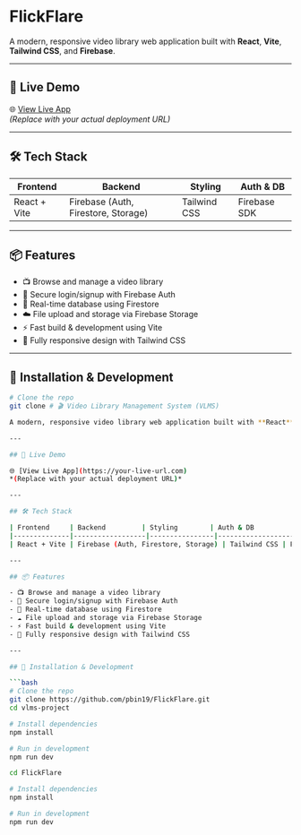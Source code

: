 # FlickFlare

A modern, responsive video library web application built with **React**, **Vite**, **Tailwind CSS**, and **Firebase**.

---

## 🚀 Live Demo

🌐 [View Live App](https://your-live-url.com)  
*(Replace with your actual deployment URL)*

---

## 🛠️ Tech Stack

| Frontend     | Backend         | Styling        | Auth & DB         |
|--------------|------------------|----------------|--------------------|
| React + Vite | Firebase (Auth, Firestore, Storage) | Tailwind CSS | Firebase SDK       |

---

## 📦 Features

- 📺 Browse and manage a video library
- 🔐 Secure login/signup with Firebase Auth
- 💾 Real-time database using Firestore
- ☁️ File upload and storage via Firebase Storage
- ⚡ Fast build & development using Vite
- 📱 Fully responsive design with Tailwind CSS

---

## 🔧 Installation & Development

```bash
# Clone the repo
git clone # 🎬 Video Library Management System (VLMS)

A modern, responsive video library web application built with **React**, **Vite**, **Tailwind CSS**, and **Firebase**.

---

## 🚀 Live Demo

🌐 [View Live App](https://your-live-url.com)  
*(Replace with your actual deployment URL)*

---

## 🛠️ Tech Stack

| Frontend     | Backend         | Styling        | Auth & DB         |
|--------------|------------------|----------------|--------------------|
| React + Vite | Firebase (Auth, Firestore, Storage) | Tailwind CSS | Firebase SDK       |

---

## 📦 Features

- 📺 Browse and manage a video library
- 🔐 Secure login/signup with Firebase Auth
- 💾 Real-time database using Firestore
- ☁️ File upload and storage via Firebase Storage
- ⚡ Fast build & development using Vite
- 📱 Fully responsive design with Tailwind CSS

---

## 🔧 Installation & Development

```bash
# Clone the repo
git clone https://github.com/pbin19/FlickFlare.git
cd vlms-project

# Install dependencies
npm install

# Run in development
npm run dev

cd FlickFlare

# Install dependencies
npm install

# Run in development
npm run dev
